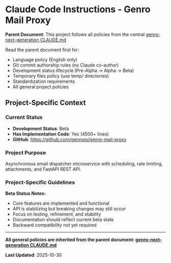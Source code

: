 # Claude Code Instructions - Genro Mail Proxy

**Parent Document**: This project follows all policies from the central [genro-next-generation CLAUDE.md](https://github.com/genropy/genro-next-generation/blob/main/CLAUDE.md)

Read the parent document first for:
- Language policy (English only)
- Git commit authorship rules (no Claude co-author)
- Development status lifecycle (Pre-Alpha → Alpha → Beta)
- Temporary files policy (use temp/ directories)
- Standardization requirements
- All general project policies

## Project-Specific Context

### Current Status
- **Development Status**: Beta
- **Has Implementation Code**: Yes (4500+ lines)
- **GitHub**: https://github.com/genropy/genro-mail-proxy

### Project Purpose
Asynchronous email dispatcher microservice with scheduling, rate limiting, attachments, and FastAPI REST API.

### Project-Specific Guidelines

**Beta Status Notes:**
- Core features are implemented and functional
- API is stabilizing but breaking changes may still occur
- Focus on testing, refinement, and stability
- Documentation should reflect current beta state
- Backward compatibility not yet required

---

**All general policies are inherited from the parent document: [genro-next-generation CLAUDE.md](https://github.com/genropy/genro-next-generation/blob/main/CLAUDE.md)**

**Last Updated**: 2025-10-30
